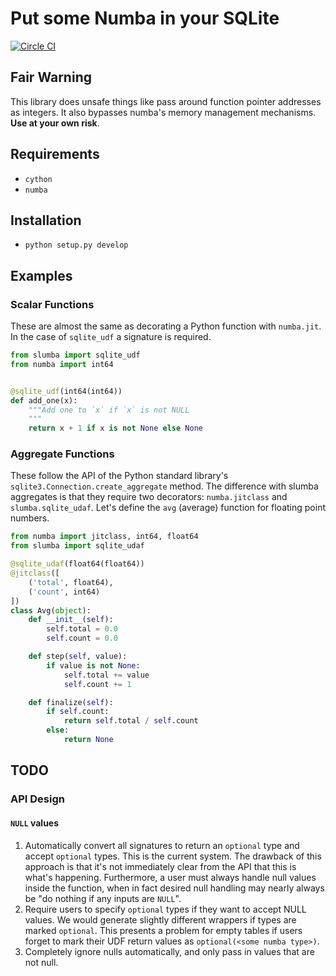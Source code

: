 # Put some Numba in your SQLite

[![Circle CI](https://circleci.com/gh/cpcloud/slumba.svg?style=shield&circle-token=:circle-token)](https://github.com/cpcloud/slumba)

## Fair Warning

This library does unsafe things like pass around function pointer addresses
as integers. It also bypasses numba's memory management mechanisms.  **Use at
your own risk**.

## Requirements

* `cython`
* `numba`

## Installation
* `python setup.py develop`

## Examples

### Scalar Functions

These are almost the same as decorating a Python function with
`numba.jit`. In the case of `sqlite_udf` a signature is required.

```python
from slumba import sqlite_udf
from numba import int64


@sqlite_udf(int64(int64))
def add_one(x):
    """Add one to `x` if `x` is not NULL
    """
    return x + 1 if x is not None else None
```


### Aggregate Functions


These follow the API of the Python standard library's
`sqlite3.Connection.create_aggregate` method. The difference with slumba
aggregates is that they require two decorators: `numba.jitclass` and
`slumba.sqlite_udaf`. Let's define the `avg` (average) function for
floating point numbers.

```python
from numba import jitclass, int64, float64
from slumba import sqlite_udaf

@sqlite_udaf(float64(float64))
@jitclass([
    ('total', float64),
    ('count', int64)
])
class Avg(object):
    def __init__(self):
        self.total = 0.0
        self.count = 0.0

    def step(self, value):
        if value is not None:
            self.total += value
            self.count += 1

    def finalize(self):
        if self.count:
            return self.total / self.count
        else:
            return None
```

## TODO

### API Design

#### `NULL` values

1. Automatically convert all signatures to return an `optional` type and
   accept `optional` types. This is the current system. The drawback of
   this approach is that it's not immediately clear from the API that this
   is what's happening. Furthermore, a user must always handle null values
   inside the function, when in fact desired null handling may nearly
   always be "do nothing if any inputs are `NULL`".
2. Require users to specify `optional` types if they want to accept NULL
   values. We would generate slightly different wrappers if types are marked
   `optional`. This presents a problem for empty tables if users forget to
   mark their UDF return values as `optional(<some numba type>)`.
3. Completely ignore nulls automatically, and only pass in values that
   are not null.
